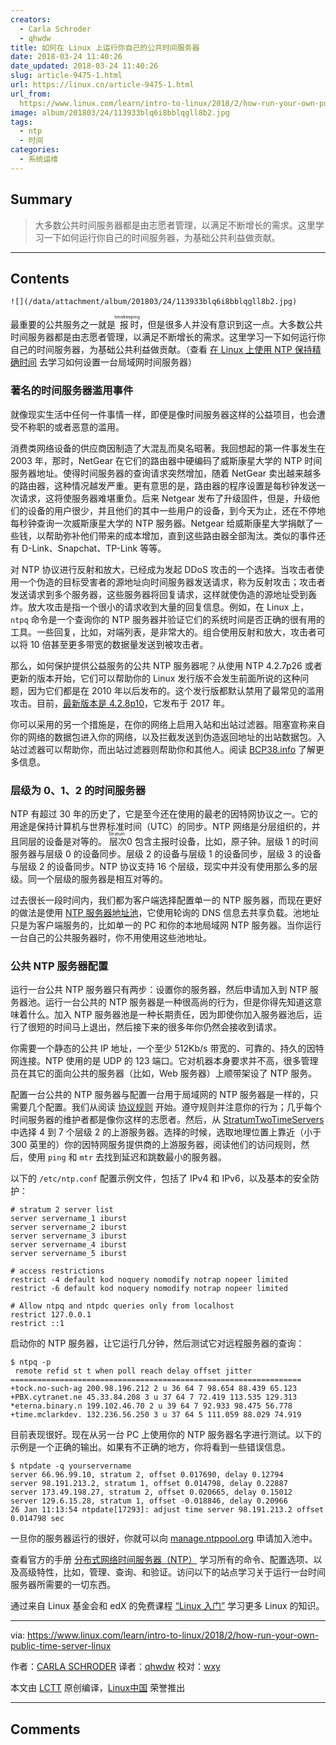 ```yaml
---
creators:
  - Carla Schroder
  - qhwdw
title: 如何在 Linux 上运行你自己的公共时间服务器
date: 2018-03-24 11:40:26
date_updated: 2018-03-24 11:40:26
slug: article-9475-1.html
url: https://linux.cn/article-9475-1.html
url_from: 
  https://www.linux.com/learn/intro-to-linux/2018/2/how-run-your-own-public-time-server-linux
image: album/201803/24/113933blq6i8bblqgll8b2.jpg
tags:
  - ntp
  - 时间
categories:
  - 系统运维
---
```


## Summary

> 大多数公共时间服务器都是由志愿者管理，以满足不断增长的需求。这里学习一下如何运行你自己的时间服务器，为基础公共利益做贡献。

***

<!-- more -->

## Contents

`![](/data/attachment/album/201803/24/113933blq6i8bblqgll8b2.jpg)`

最重要的公共服务之一就是<ruby> 报时 <rt>  timekeeping </rt></ruby>，但是很多人并没有意识到这一点。大多数公共时间服务器都是由志愿者管理，以满足不断增长的需求。这里学习一下如何运行你自己的时间服务器，为基础公共利益做贡献。（查看 [在 Linux 上使用 NTP 保持精确时间](https://linux.cn/article-9462-1.html) 去学习如何设置一台局域网时间服务器）

### 著名的时间服务器滥用事件

就像现实生活中任何一件事情一样，即便是像时间服务器这样的公益项目，也会遭受不称职的或者恶意的滥用。

消费类网络设备的供应商因制造了大混乱而臭名昭著。我回想起的第一件事发生在 2003 年，那时，NetGear 在它们的路由器中硬编码了威斯康星大学的 NTP 时间服务器地址。使得时间服务器的查询请求突然增加，随着 NetGear 卖出越来越多的路由器，这种情况越发严重。更有意思的是，路由器的程序设置是每秒钟发送一次请求，这将使服务器难堪重负。后来 Netgear 发布了升级固件，但是，升级他们的设备的用户很少，并且他们的其中一些用户的设备，到今天为止，还在不停地每秒钟查询一次威斯康星大学的 NTP 服务器。Netgear 给威斯康星大学捐献了一些钱，以帮助弥补他们带来的成本增加，直到这些路由器全部淘汰。类似的事件还有 D-Link、Snapchat、TP-Link 等等。

对 NTP 协议进行反射和放大，已经成为发起 DDoS 攻击的一个选择。当攻击者使用一个伪造的目标受害者的源地址向时间服务器发送请求，称为反射攻击；攻击者发送请求到多个服务器，这些服务器将回复请求，这样就使伪造的源地址受到轰炸。放大攻击是指一个很小的请求收到大量的回复信息。例如，在 Linux 上，`ntpq` 命令是一个查询你的 NTP 服务器并验证它们的系统时间是否正确的很有用的工具。一些回复，比如，对端列表，是非常大的。组合使用反射和放大，攻击者可以将 10 倍甚至更多带宽的数据量发送到被攻击者。

那么，如何保护提供公益服务的公共 NTP 服务器呢？从使用 NTP 4.2.7p26 或者更新的版本开始，它们可以帮助你的 Linux 发行版不会发生前面所说的这种问题，因为它们都是在 2010 年以后发布的。这个发行版都默认禁用了最常见的滥用攻击。目前，[最新版本是 4.2.8p10](http://www.ntp.org/downloads.html)，它发布于 2017 年。

你可以采用的另一个措施是，在你的网络上启用入站和出站过滤器。阻塞宣称来自你的网络的数据包进入你的网络，以及拦截发送到伪造返回地址的出站数据包。入站过滤器可以帮助你，而出站过滤器则帮助你和其他人。阅读 [BCP38.info](http://www.bcp38.info/index.php/Main_Page) 了解更多信息。

### 层级为 0、1、2 的时间服务器

NTP 有超过 30 年的历史了，它是至今还在使用的最老的因特网协议之一。它的用途是保持计算机与世界标准时间（UTC）的同步。NTP 网络是分层组织的，并且同层的设备是对等的。<ruby> 层次 <rt>  Stratum </rt></ruby> 0 包含主报时设备，比如，原子钟。层级 1 的时间服务器与层级 0 的设备同步。层级 2 的设备与层级 1 的设备同步，层级 3 的设备与层级 2 的设备同步。NTP 协议支持 16 个层级，现实中并没有使用那么多的层级。同一个层级的服务器是相互对等的。

过去很长一段时间内，我们都为客户端选择配置单一的 NTP 服务器，而现在更好的做法是使用 [NTP 服务器地址池](http://www.pool.ntp.org/en/use.html)，它使用轮询的 DNS 信息去共享负载。池地址只是为客户端服务的，比如单一的 PC 和你的本地局域网 NTP 服务器。当你运行一台自己的公共服务器时，你不用使用这些池地址。

### 公共 NTP 服务器配置

运行一台公共 NTP 服务器只有两步：设置你的服务器，然后申请加入到 NTP 服务器池。运行一台公共的 NTP 服务器是一种很高尚的行为，但是你得先知道这意味着什么。加入 NTP 服务器池是一种长期责任，因为即使你加入服务器池后，运行了很短的时间马上退出，然后接下来的很多年你仍然会接收到请求。

你需要一个静态的公共 IP 地址，一个至少 512Kb/s 带宽的、可靠的、持久的因特网连接。NTP 使用的是 UDP 的 123 端口。它对机器本身要求并不高，很多管理员在其它的面向公共的服务器（比如，Web 服务器）上顺带架设了 NTP 服务。

配置一台公共的 NTP 服务器与配置一台用于局域网的 NTP 服务器是一样的，只需要几个配置。我们从阅读 [协议规则](http://support.ntp.org/bin/view/Servers/RulesOfEngagement) 开始。遵守规则并注意你的行为；几乎每个时间服务器的维护者都是像你这样的志愿者。然后，从 [StratumTwoTimeServers](http://support.ntp.org/bin/view/Servers/StratumTwoTimeServers?redirectedfrom=Servers.StratumTwo) 中选择 4 到 7 个层级 2 的上游服务器。选择的时候，选取地理位置上靠近（小于 300 英里的）你的因特网服务提供商的上游服务器，阅读他们的访问规则，然后，使用 `ping` 和 `mtr` 去找到延迟和跳数最小的服务器。

以下的 `/etc/ntp.conf` 配置示例文件，包括了 IPv4 和 IPv6，以及基本的安全防护：

```shell
# stratum 2 server list
server servername_1 iburst
server servername_2 iburst
server servername_3 iburst
server servername_4 iburst
server servername_5 iburst

# access restrictions
restrict -4 default kod noquery nomodify notrap nopeer limited
restrict -6 default kod noquery nomodify notrap nopeer limited

# Allow ntpq and ntpdc queries only from localhost
restrict 127.0.0.1
restrict ::1
```

启动你的 NTP 服务器，让它运行几分钟，然后测试它对远程服务器的查询：

```shell
$ ntpq -p
 remote refid st t when poll reach delay offset jitter
=================================================================
+tock.no-such-ag 200.98.196.212 2 u 36 64 7 98.654 88.439 65.123
+PBX.cytranet.ne 45.33.84.208 3 u 37 64 7 72.419 113.535 129.313
*eterna.binary.n 199.102.46.70 2 u 39 64 7 92.933 98.475 56.778
+time.mclarkdev. 132.236.56.250 3 u 37 64 5 111.059 88.029 74.919
```

目前表现很好。现在从另一台 PC 上使用你的 NTP 服务器名字进行测试。以下的示例是一个正确的输出。如果有不正确的地方，你将看到一些错误信息。

```shell
$ ntpdate -q yourservername
server 66.96.99.10, stratum 2, offset 0.017690, delay 0.12794
server 98.191.213.2, stratum 1, offset 0.014798, delay 0.22887
server 173.49.198.27, stratum 2, offset 0.020665, delay 0.15012
server 129.6.15.28, stratum 1, offset -0.018846, delay 0.20966
26 Jan 11:13:54 ntpdate[17293]: adjust time server 98.191.213.2 offset 0.014798 sec
```

一旦你的服务器运行的很好，你就可以向 [manage.ntppool.org](https://manage.ntppool.org/manage) 申请加入池中。

查看官方的手册 [分布式网络时间服务器（NTP）](https://www.eecis.udel.edu/%7Emills/ntp/html/index.html) 学习所有的命令、配置选项、以及高级特性，比如，管理、查询、和验证。访问以下的站点学习关于运行一台时间服务器所需要的一切东西。

通过来自 Linux 基金会和 edX 的免费课程 [“Linux 入门”](https://training.linuxfoundation.org/linux-courses/system-administration-training/introduction-to-linux) 学习更多 Linux 的知识。

---

via: <https://www.linux.com/learn/intro-to-linux/2018/2/how-run-your-own-public-time-server-linux>

作者：[CARLA SCHRODER](https://www.linux.com/users/cschroder) 译者：[qhwdw](https://github.com/qhwdw) 校对：[wxy](https://github.com/wxy)

本文由 [LCTT](https://github.com/LCTT/TranslateProject) 原创编译，[Linux中国](https://linux.cn/) 荣誉推出

***

## Comments
